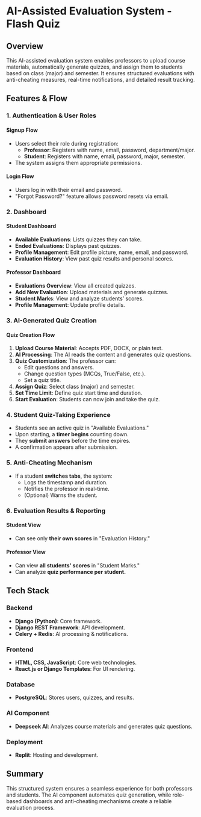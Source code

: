 # AI-Assisted Evaluation System - Flash Quiz

## Overview
This AI-assisted evaluation system enables professors to upload course materials, automatically generate quizzes, and assign them to students based on class (major) and semester. It ensures structured evaluations with anti-cheating measures, real-time notifications, and detailed result tracking.

## Features & Flow

### 1. Authentication & User Roles
#### Signup Flow
- Users select their role during registration:
  - **Professor**: Registers with name, email, password, department/major.
  - **Student**: Registers with name, email, password, major, semester.
- The system assigns them appropriate permissions.

#### Login Flow
- Users log in with their email and password.
- "Forgot Password?" feature allows password resets via email.

### 2. Dashboard
#### Student Dashboard
- **Available Evaluations**: Lists quizzes they can take.
- **Ended Evaluations**: Displays past quizzes.
- **Profile Management**: Edit profile picture, name, email, and password.
- **Evaluation History**: View past quiz results and personal scores.

#### Professor Dashboard
- **Evaluations Overview**: View all created quizzes.
- **Add New Evaluation**: Upload materials and generate quizzes.
- **Student Marks**: View and analyze students’ scores.
- **Profile Management**: Update profile details.

### 3. AI-Generated Quiz Creation
#### Quiz Creation Flow
1. **Upload Course Material**: Accepts PDF, DOCX, or plain text.
2. **AI Processing**: The AI reads the content and generates quiz questions.
3. **Quiz Customization**: The professor can:
   - Edit questions and answers.
   - Change question types (MCQs, True/False, etc.).
   - Set a quiz title.
4. **Assign Quiz**: Select class (major) and semester.
5. **Set Time Limit**: Define quiz start time and duration.
6. **Start Evaluation**: Students can now join and take the quiz.

### 4. Student Quiz-Taking Experience
- Students see an active quiz in "Available Evaluations."
- Upon starting, a **timer begins** counting down.
- They **submit answers** before the time expires.
- A confirmation appears after submission.

### 5. Anti-Cheating Mechanism
- If a student **switches tabs**, the system:
  - Logs the timestamp and duration.
  - Notifies the professor in real-time.
  - (Optional) Warns the student.

### 6. Evaluation Results & Reporting
#### Student View
- Can see only **their own scores** in "Evaluation History."

#### Professor View
- Can view **all students' scores** in "Student Marks."
- Can analyze **quiz performance per student.**

## Tech Stack
### Backend
- **Django (Python)**: Core framework.
- **Django REST Framework**: API development.
- **Celery + Redis**: AI processing & notifications.

### Frontend
- **HTML, CSS, JavaScript**: Core web technologies.
- **React.js or Django Templates**: For UI rendering.

### Database
- **PostgreSQL**: Stores users, quizzes, and results.

### AI Component
- **Deepseek AI**: Analyzes course materials and generates quiz questions.

### Deployment
- **Replit**: Hosting and development.

## Summary
This structured system ensures a seamless experience for both professors and students. The AI component automates quiz generation, while role-based dashboards and anti-cheating mechanisms create a reliable evaluation process.
